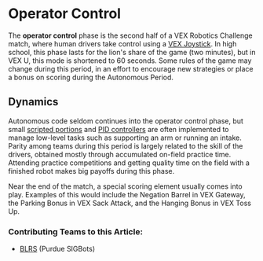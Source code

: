 # Operator Control

The **operator control** phase is the second half of a VEX Robotics Challenge match, where human drivers take control using a [VEX Joystick](../../electronics/vex/vex-electronics/vex-joystick.md). In high school, this phase lasts for the lion's share of the game \(two minutes\), but in VEX U, this mode is shortened to 60 seconds. Some rules of the game may change during this period, in an effort to encourage new strategies or place a bonus on scoring during the Autonomous Period.

## Dynamics

Autonomous code seldom continues into the operator control phase, but small [scripted portions](../general/finite-state-machine.md) and [PID controllers](../control-algorithms/pid-controller.md) are often implemented to manage low-level tasks such as supporting an arm or running an intake. Parity among teams during this period is largely related to the skill of the drivers, obtained mostly through accumulated on-field practice time. Attending practice competitions and getting quality time on the field with a finished robot makes big payoffs during this phase.

Near the end of the match, a special scoring element usually comes into play. Examples of this would include the Negation Barrel in VEX Gateway, the Parking Bonus in VEX Sack Attack, and the Hanging Bonus in VEX Toss Up.

### Contributing Teams to this Article:

* [BLRS](https://purduesigbots.com/) \(Purdue SIGBots\)

